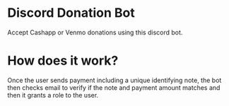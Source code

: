 # Discord Donation Bot
Accept Cashapp or Venmo donations using this discord bot.

# How does it work?
Once the user sends payment including a unique identifying note, the bot then checks email to verify if the note and payment amount matches and then it grants a role to the user. 

